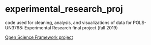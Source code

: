 # experimental_research_proj

code used for cleaning, analysis, and visualizations of data for POLS-UN3768: Experimental Research final project (fall 2019)

[Open Science Framework project](https://osf.io/hgp3s/?view_only=042d3b4a92654393a5763241d54a53bf)